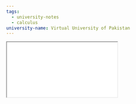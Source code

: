 ```yaml
---
tags:
  - university-notes
  - calculus
university-name: Virtual University of Pakistan
---
```


<iframe src="../figures/fig1"></iframe>
